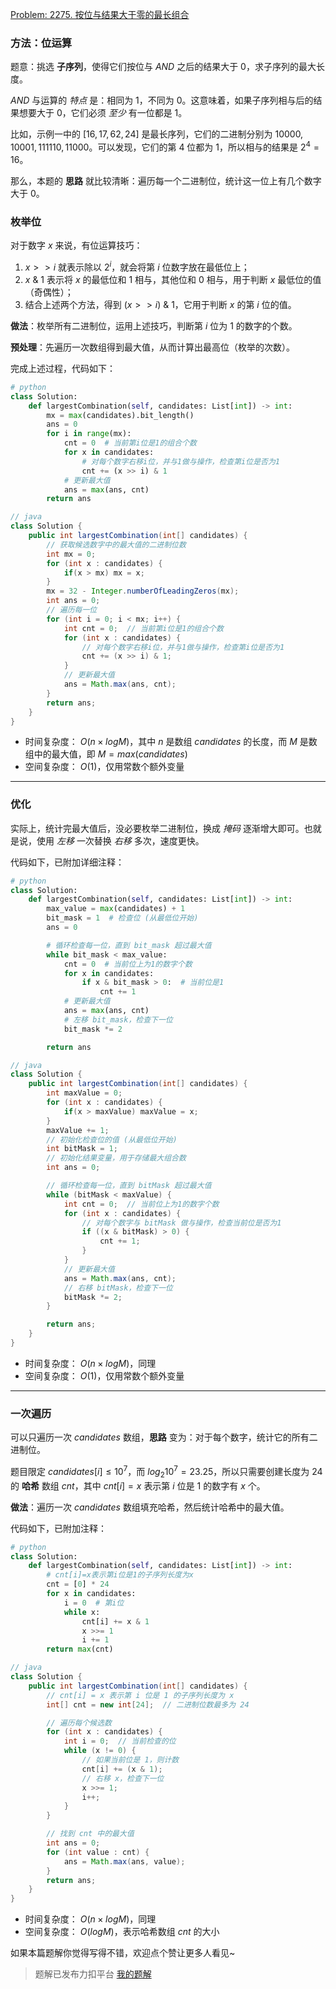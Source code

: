 [Problem: 2275. 按位与结果大于零的最长组合](https://leetcode.cn/problems/largest-combination-with-bitwise-and-greater-than-zero/description/)

### 方法：位运算

题意：挑选 **子序列**，使得它们按位与 $AND$ 之后的结果大于 $0$，求子序列的最大长度。

$AND$ 与运算的 *特点* 是：相同为 $1$，不同为 $0$。这意味着，如果子序列相与后的结果想要大于 $0$，它们必须 *至少* 有一位都是 $1$。

比如，示例一中的 $[16,17,62,24]$ 是最长序列，它们的二进制分别为 $10000,10001,111110,11000$。可以发现，它们的第 $4$ 位都为 $1$，所以相与的结果是 $2^4=16$。

那么，本题的 **思路** 就比较清晰：遍历每一个二进制位，统计这一位上有几个数字大于 $0$。

### 枚举位

对于数字 $x$ 来说，有位运算技巧：

1. $x>>i$ 就表示除以 $2^i$，就会将第 $i$ 位数字放在最低位上；
2. $x$ & $1$ 表示将 $x$ 的最低位和 $1$ 相与，其他位和 $0$ 相与，用于判断 $x$ 最低位的值（奇偶性）；
3. 结合上述两个方法，得到 $(x>>i)$ & $1$，它用于判断 $x$ 的第 $i$ 位的值。

**做法**：枚举所有二进制位，运用上述技巧，判断第 $i$ 位为 $1$ 的数字的个数。

**预处理**：先遍历一次数组得到最大值，从而计算出最高位（枚举的次数）。

完成上述过程，代码如下：

```Python
# python
class Solution:
    def largestCombination(self, candidates: List[int]) -> int:
        mx = max(candidates).bit_length()
        ans = 0
        for i in range(mx):
            cnt = 0  # 当前第i位是1的组合个数
            for x in candidates:
                # 对每个数字右移i位，并与1做与操作，检查第i位是否为1
                cnt += (x >> i) & 1
            # 更新最大值
            ans = max(ans, cnt)
        return ans
```

```Java
// java
class Solution {
    public int largestCombination(int[] candidates) {
        // 获取候选数字中的最大值的二进制位数
        int mx = 0;
        for (int x : candidates) {
            if(x > mx) mx = x;
        }
        mx = 32 - Integer.numberOfLeadingZeros(mx);
        int ans = 0;
        // 遍历每一位
        for (int i = 0; i < mx; i++) {
            int cnt = 0;  // 当前第i位是1的组合个数
            for (int x : candidates) {
                // 对每个数字右移i位，并与1做与操作，检查第i位是否为1
                cnt += (x >> i) & 1;
            }
            // 更新最大值
            ans = Math.max(ans, cnt);
        }
        return ans;
    }
}
```

- 时间复杂度： $O(n\times logM)$，其中 $n$ 是数组 $candidates$ 的长度，而 $M$ 是数组中的最大值，即 $M=max(candidates)$
- 空间复杂度： $O(1)$，仅用常数个额外变量

---

### 优化

实际上，统计完最大值后，没必要枚举二进制位，换成 *掩码* 逐渐增大即可。也就是说，使用 *左移* 一次替换 *右移* 多次，速度更快。

代码如下，已附加详细注释：

```Python
# python
class Solution:
    def largestCombination(self, candidates: List[int]) -> int:
        max_value = max(candidates) + 1
        bit_mask = 1  # 检查位 (从最低位开始)
        ans = 0

        # 循环检查每一位，直到 bit_mask 超过最大值
        while bit_mask < max_value:
            cnt = 0  # 当前位上为1的数字个数
            for x in candidates:
                if x & bit_mask > 0:  # 当前位是1
                    cnt += 1
            # 更新最大值
            ans = max(ans, cnt)
            # 左移 bit_mask，检查下一位
            bit_mask *= 2

        return ans
```

```Java
// java
class Solution {
    public int largestCombination(int[] candidates) {
        int maxValue = 0;
        for (int x : candidates) {
            if(x > maxValue) maxValue = x;
        }
        maxValue += 1;
        // 初始化检查位的值 (从最低位开始)
        int bitMask = 1;
        // 初始化结果变量，用于存储最大组合数
        int ans = 0;

        // 循环检查每一位，直到 bitMask 超过最大值
        while (bitMask < maxValue) {
            int cnt = 0;  // 当前位上为1的数字个数
            for (int x : candidates) {
                // 对每个数字与 bitMask 做与操作，检查当前位是否为1
                if ((x & bitMask) > 0) {
                    cnt += 1;
                }
            }
            // 更新最大值
            ans = Math.max(ans, cnt);
            // 右移 bitMask，检查下一位
            bitMask *= 2;
        }

        return ans;
    }
}
```

- 时间复杂度： $O(n\times logM)$，同理
- 空间复杂度： $O(1)$，仅用常数个额外变量

---

### 一次遍历

可以只遍历一次 $candidates$ 数组，**思路** 变为：对于每个数字，统计它的所有二进制位。

题目限定 $candidates[i]\leq 10^7$，而 $log_2{10^7}=23.25$，所以只需要创建长度为 $24$ 的 **哈希** 数组 $cnt$，其中 $cnt[i]=x$ 表示第 $i$ 位是 $1$ 的数字有 $x$ 个。

**做法**：遍历一次 $candidates$ 数组填充哈希，然后统计哈希中的最大值。

代码如下，已附加注释：

```Python
# python
class Solution:
    def largestCombination(self, candidates: List[int]) -> int:
        # cnt[i]=x表示第i位是1的子序列长度为x
        cnt = [0] * 24
        for x in candidates:
            i = 0  # 第i位
            while x:
                cnt[i] += x & 1
                x >>= 1
                i += 1
        return max(cnt)
```

```Java
// java
class Solution {
    public int largestCombination(int[] candidates) {
        // cnt[i] = x 表示第 i 位是 1 的子序列长度为 x
        int[] cnt = new int[24];  // 二进制位数最多为 24

        // 遍历每个候选数
        for (int x : candidates) {
            int i = 0;  // 当前检查的位
            while (x != 0) {
                // 如果当前位是 1，则计数
                cnt[i] += (x & 1);
                // 右移 x，检查下一位
                x >>= 1;
                i++;
            }
        }

        // 找到 cnt 中的最大值
        int ans = 0;
        for (int value : cnt) {
            ans = Math.max(ans, value);
        }
        return ans;
    }
}
```

- 时间复杂度： $O(n\times logM)$，同理
- 空间复杂度： $O(logM)$，表示哈希数组 $cnt$ 的大小

如果本篇题解你觉得写得不错，欢迎点个赞让更多人看见~

> 题解已发布力扣平台 [我的题解](https://leetcode.cn/problems/largest-combination-with-bitwise-and-greater-than-zero/solutions/3044910/wei-yun-suan-mei-ju-wei-yi-ci-bian-li-sa-www5/)
